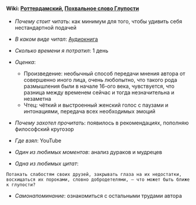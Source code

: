 #### Wiki: [Роттердамский](https://ru.wikipedia.org/wiki/%D0%AD%D1%80%D0%B0%D0%B7%D0%BC_%D0%A0%D0%BE%D1%82%D1%82%D0%B5%D1%80%D0%B4%D0%B0%D0%BC%D1%81%D0%BA%D0%B8%D0%B9), [Похвальное слово Глупости](https://ru.wikipedia.org/wiki/%D0%9F%D0%BE%D1%85%D0%B2%D0%B0%D0%BB%D0%B0_%D0%B3%D0%BB%D1%83%D0%BF%D0%BE%D1%81%D1%82%D0%B8)

- _Почему стоит читать_: как минимум для того, чтобы удивить себя нестандартной подачей

- _В каком виде читал_: [Аудиокнига](https://www.youtube.com/watch?v=BZqBGJVdWs4)

- _Сколько времени я потратил_: 1 день

- _Оценка_:

  - Произведение: необычный способ передачи мнения автора от совершенно иного лица, очень любопытно, что такого рода размышления были в начале 16-ого века, чувствуется, что разница между временем сейчас и тогда незначительна и незаметна
  - Чтец: чёткий и выстроенный женский голос с паузами и интонациями, передача всех необходимых эмоций

- _Почему захотел прочитать_: появилось в рекомендациях, пополняю философский кругозор

- _Где взял_: YouTube

- _Один из любимых моментов_: анализ дураков и мудрецев

- _Одна из любимых цитат_:

```
Потакать слабостям своих друзей, закрывать глаза на их недостатки, восхищаться их пороками, словно добродетелями, — что может быть ближе к глупости?
```

- _Самонапоминание_: ознакомиться с остальными трудами автора
